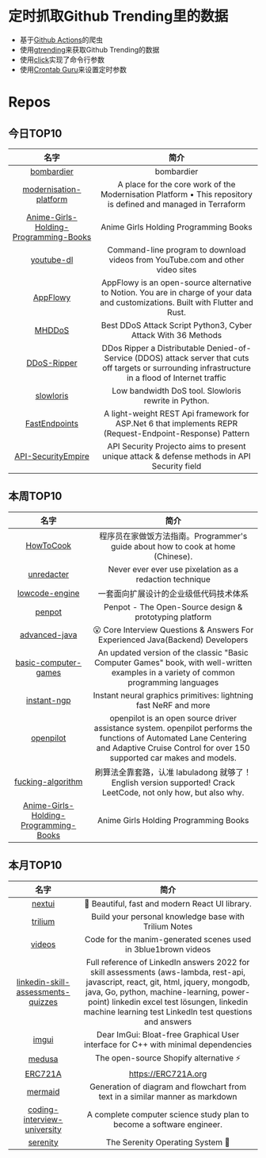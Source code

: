 # 定时抓取Github Trending里的数据
* 基于[Github Actions](https://docs.github.com/en/actions)的爬虫
* 使用[gtrending](https://github.com/hedythedev/gtrending)来获取Github Trending的数据
* 使用[click](https://github.com/pallets/click)实现了命令行参数
* 使用[Crontab Guru](https://crontab.guru/)来设置定时参数

# Repos
## 今日TOP10 
<!-- START OF DAILY_TOP10_REPOS -->
| 名字 | 简介 |
| :----: | :----: |
| [bombardier](https://github.com/almerico/bombardier) | bombardier |
| [modernisation-platform](https://github.com/ministryofjustice/modernisation-platform) | A place for the core work of the Modernisation Platform • This repository is defined and managed in Terraform |
| [Anime-Girls-Holding-Programming-Books](https://github.com/cat-milk/Anime-Girls-Holding-Programming-Books) | Anime Girls Holding Programming Books |
| [youtube-dl](https://github.com/ytdl-org/youtube-dl) | Command-line program to download videos from YouTube.com and other video sites |
| [AppFlowy](https://github.com/AppFlowy-IO/AppFlowy) | AppFlowy is an open-source alternative to Notion. You are in charge of your data and customizations. Built with Flutter and Rust. |
| [MHDDoS](https://github.com/MHProDev/MHDDoS) | Best DDoS Attack Script Python3, Cyber Attack With 36 Methods |
| [DDoS-Ripper](https://github.com/palahsu/DDoS-Ripper) | DDos Ripper a Distributable Denied-of-Service (DDOS) attack server that cuts off targets or surrounding infrastructure in a flood of Internet traffic |
| [slowloris](https://github.com/gkbrk/slowloris) | Low bandwidth DoS tool. Slowloris rewrite in Python. |
| [FastEndpoints](https://github.com/dj-nitehawk/FastEndpoints) | A light-weight REST Api framework for ASP.Net 6 that implements REPR (Request-Endpoint-Response) Pattern |
| [API-SecurityEmpire](https://github.com/cyprosecurity/API-SecurityEmpire) | API Security Projecto aims to present unique attack & defense methods in API Security field |
<!-- END OF DAILY_TOP10_REPOS -->

## 本周TOP10
<!-- START OF WEEKLY_TOP10_REPOS -->
| 名字 | 简介 |
| :----: | :----: |
| [HowToCook](https://github.com/Anduin2017/HowToCook) | 程序员在家做饭方法指南。Programmer's guide about how to cook at home (Chinese). |
| [unredacter](https://github.com/BishopFox/unredacter) | Never ever ever use pixelation as a redaction technique |
| [lowcode-engine](https://github.com/alibaba/lowcode-engine) | 一套面向扩展设计的企业级低代码技术体系 |
| [penpot](https://github.com/penpot/penpot) | Penpot - The Open-Source design & prototyping platform |
| [advanced-java](https://github.com/doocs/advanced-java) | 😮 Core Interview Questions & Answers For Experienced Java(Backend) Developers | 互联网 Java 工程师进阶知识完全扫盲：涵盖高并发、分布式、高可用、微服务、海量数据处理等领域知识 |
| [basic-computer-games](https://github.com/coding-horror/basic-computer-games) | An updated version of the classic "Basic Computer Games" book, with well-written examples in a variety of common programming languages |
| [instant-ngp](https://github.com/NVlabs/instant-ngp) | Instant neural graphics primitives: lightning fast NeRF and more |
| [openpilot](https://github.com/commaai/openpilot) | openpilot is an open source driver assistance system. openpilot performs the functions of Automated Lane Centering and Adaptive Cruise Control for over 150 supported car makes and models. |
| [fucking-algorithm](https://github.com/labuladong/fucking-algorithm) | 刷算法全靠套路，认准 labuladong 就够了！English version supported! Crack LeetCode, not only how, but also why. |
| [Anime-Girls-Holding-Programming-Books](https://github.com/cat-milk/Anime-Girls-Holding-Programming-Books) | Anime Girls Holding Programming Books |
<!-- END OF WEEKLY_TOP10_REPOS -->

## 本月TOP10
<!-- START OF MONTHLY_TOP10_REPOS -->
| 名字 | 简介 |
| :----: | :----: |
| [nextui](https://github.com/nextui-org/nextui) | 🚀 Beautiful, fast and modern React UI library. |
| [trilium](https://github.com/zadam/trilium) | Build your personal knowledge base with Trilium Notes |
| [videos](https://github.com/3b1b/videos) | Code for the manim-generated scenes used in 3blue1brown videos |
| [linkedin-skill-assessments-quizzes](https://github.com/Ebazhanov/linkedin-skill-assessments-quizzes) | Full reference of LinkedIn answers 2022 for skill assessments (aws-lambda, rest-api, javascript, react, git, html, jquery, mongodb, java, Go, python, machine-learning, power-point) linkedin excel test lösungen, linkedin machine learning test LinkedIn test questions and answers |
| [imgui](https://github.com/ocornut/imgui) | Dear ImGui: Bloat-free Graphical User interface for C++ with minimal dependencies |
| [medusa](https://github.com/medusajs/medusa) | The open-source Shopify alternative ⚡️ |
| [ERC721A](https://github.com/chiru-labs/ERC721A) | https://ERC721A.org |
| [mermaid](https://github.com/mermaid-js/mermaid) | Generation of diagram and flowchart from text in a similar manner as markdown |
| [coding-interview-university](https://github.com/jwasham/coding-interview-university) | A complete computer science study plan to become a software engineer. |
| [serenity](https://github.com/SerenityOS/serenity) | The Serenity Operating System 🐞 |
<!-- END OF MONTHLY_TOP10_REPOS -->
